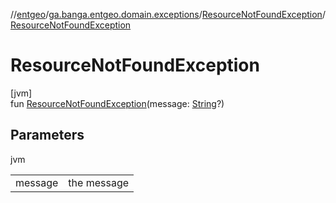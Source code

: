 //[entgeo](../../../index.md)/[ga.banga.entgeo.domain.exceptions](../index.md)/[ResourceNotFoundException](index.md)/[ResourceNotFoundException](-resource-not-found-exception.md)

# ResourceNotFoundException

[jvm]\
fun [ResourceNotFoundException](-resource-not-found-exception.md)(message: [String](https://kotlinlang.org/api/latest/jvm/stdlib/kotlin/-string/index.html)?)

## Parameters

jvm

| | |
|---|---|
| message | the message |
